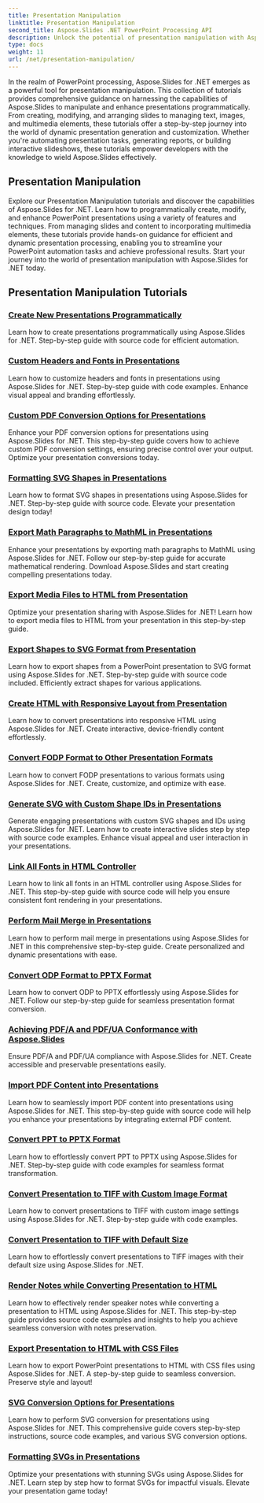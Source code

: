 ```yaml
---
title: Presentation Manipulation
linktitle: Presentation Manipulation
second_title: Aspose.Slides .NET PowerPoint Processing API
description: Unlock the potential of presentation manipulation with Aspose.Slides for .NET tutorials. Learn how to dynamically create, customize, and enhance PowerPoint presentations programmatically. Elevate your PowerPoint processing skills today!
type: docs
weight: 11
url: /net/presentation-manipulation/
---
```

In the realm of PowerPoint processing, Aspose.Slides for .NET emerges as a powerful tool for presentation manipulation. This collection of tutorials provides comprehensive guidance on harnessing the capabilities of Aspose.Slides to manipulate and enhance presentations programmatically. From creating, modifying, and arranging slides to managing text, images, and multimedia elements, these tutorials offer a step-by-step journey into the world of dynamic presentation generation and customization. Whether you're automating presentation tasks, generating reports, or building interactive slideshows, these tutorials empower developers with the knowledge to wield Aspose.Slides effectively.

## Presentation Manipulation
Explore our Presentation Manipulation tutorials and discover the capabilities of Aspose.Slides for .NET. Learn how to programmatically create, modify, and enhance PowerPoint presentations using a variety of features and techniques. From managing slides and content to incorporating multimedia elements, these tutorials provide hands-on guidance for efficient and dynamic presentation processing, enabling you to streamline your PowerPoint automation tasks and achieve professional results. Start your journey into the world of presentation manipulation with Aspose.Slides for .NET today.

## Presentation Manipulation Tutorials
### [Create New Presentations Programmatically](./create-new-presentations-programmatically/)
Learn how to create presentations programmatically using Aspose.Slides for .NET. Step-by-step guide with source code for efficient automation.
### [Custom Headers and Fonts in Presentations](./custom-headers-and-fonts-in-presentations/)
Learn how to customize headers and fonts in presentations using Aspose.Slides for .NET. Step-by-step guide with code examples. Enhance visual appeal and branding effortlessly.
### [Custom PDF Conversion Options for Presentations](./custom-pdf-conversion-options-for-presentations/)
Enhance your PDF conversion options for presentations using Aspose.Slides for .NET. This step-by-step guide covers how to achieve custom PDF conversion settings, ensuring precise control over your output. Optimize your presentation conversions today.
### [Formatting SVG Shapes in Presentations](./formatting-svg-shapes-in-presentations/)
Learn how to format SVG shapes in presentations using Aspose.Slides for .NET. Step-by-step guide with source code. Elevate your presentation design today!
### [Export Math Paragraphs to MathML in Presentations](./export-math-paragraphs-to-mathml-in-presentations/)
Enhance your presentations by exporting math paragraphs to MathML using Aspose.Slides for .NET. Follow our step-by-step guide for accurate mathematical rendering. Download Aspose.Slides and start creating compelling presentations today.
### [Export Media Files to HTML from Presentation](./export-media-files-to-html-from-presentation/)
Optimize your presentation sharing with Aspose.Slides for .NET! Learn how to export media files to HTML from your presentation in this step-by-step guide. 
### [Export Shapes to SVG Format from Presentation](./export-shapes-to-svg-format-from-presentation/)
Learn how to export shapes from a PowerPoint presentation to SVG format using Aspose.Slides for .NET. Step-by-step guide with source code included. Efficiently extract shapes for various applications.
### [Create HTML with Responsive Layout from Presentation](./create-html-with-responsive-layout-from-presentation/)
Learn how to convert presentations into responsive HTML using Aspose.Slides for .NET. Create interactive, device-friendly content effortlessly.
### [Convert FODP Format to Other Presentation Formats](./convert-fodp-format-to-other-presentation-formats/)
Learn how to convert FODP presentations to various formats using Aspose.Slides for .NET. Create, customize, and optimize with ease.
### [Generate SVG with Custom Shape IDs in Presentations](./generate-svg-with-custom-shape-ids-in-presentations/)
Generate engaging presentations with custom SVG shapes and IDs using Aspose.Slides for .NET. Learn how to create interactive slides step by step with source code examples. Enhance visual appeal and user interaction in your presentations.
### [Link All Fonts in HTML Controller](./link-all-fonts-in-html-controller/)
Learn how to link all fonts in an HTML controller using Aspose.Slides for .NET. This step-by-step guide with source code will help you ensure consistent font rendering in your presentations. 
### [Perform Mail Merge in Presentations](./perform-mail-merge-in-presentations/)
Learn how to perform mail merge in presentations using Aspose.Slides for .NET in this comprehensive step-by-step guide. Create personalized and dynamic presentations with ease.
### [Convert ODP Format to PPTX Format](./convert-odp-format-to-pptx-format/)
Learn how to convert ODP to PPTX effortlessly using Aspose.Slides for .NET. Follow our step-by-step guide for seamless presentation format conversion.
### [Achieving PDF/A and PDF/UA Conformance with Aspose.Slides](./achieving-pdf-a-and-pdf-ua-conformance-with-aspose-slides/)
Ensure PDF/A and PDF/UA compliance with Aspose.Slides for .NET. Create accessible and preservable presentations easily.
### [Import PDF Content into Presentations](./import-pdf-content-into-presentations/)
Learn how to seamlessly import PDF content into presentations using Aspose.Slides for .NET. This step-by-step guide with source code will help you enhance your presentations by integrating external PDF content.
### [Convert PPT to PPTX Format](./convert-ppt-to-pptx-format/)
Learn how to effortlessly convert PPT to PPTX using Aspose.Slides for .NET. Step-by-step guide with code examples for seamless format transformation.
### [Convert Presentation to TIFF with Custom Image Format](./convert-presentation-to-tiff-with-custom-image-format/)
Learn how to convert presentations to TIFF with custom image settings using Aspose.Slides for .NET. Step-by-step guide with code examples.
### [Convert Presentation to TIFF with Default Size](./convert-presentation-to-tiff-with-default-size/)
Learn how to effortlessly convert presentations to TIFF images with their default size using Aspose.Slides for .NET.
### [Render Notes while Converting Presentation to HTML](./render-notes-while-converting-presentation-to-html/)
Learn how to effectively render speaker notes while converting a presentation to HTML using Aspose.Slides for .NET. This step-by-step guide provides source code examples and insights to help you achieve seamless conversion with notes preservation. 
### [Export Presentation to HTML with CSS Files](./export-presentation-to-html-with-css-files/)
Learn how to export PowerPoint presentations to HTML with CSS files using Aspose.Slides for .NET. A step-by-step guide to seamless conversion. Preserve style and layout! 
### [SVG Conversion Options for Presentations](./svg-conversion-options-for-presentations/)
Learn how to perform SVG conversion for presentations using Aspose.Slides for .NET. This comprehensive guide covers step-by-step instructions, source code examples, and various SVG conversion options.
### [Formatting SVGs in Presentations](./formatting-svgs-in-presentations/)
Optimize your presentations with stunning SVGs using Aspose.Slides for .NET. Learn step by step how to format SVGs for impactful visuals. Elevate your presentation game today! 
